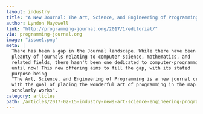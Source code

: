```yaml
---
layout: industry
title: "A New Journal: The Art, Science, and Engineering of Programming"
author: Lyndon Maydwell
link: "http://programming-journal.org/2017/1/editorial/"
via: programming-journal.org
image: "issue1.png"
meta: |
  There has been a gap in the Journal landscape. While there have been
  pleanty of journals relating to computer-science, mathematics, and
  related fields, there hasn't been one dedicated to computer-programming...
  until now! This new offering aims to fill the gap, with its stated
  purpose being
  "The Art, Science, and Engineering of Programming is a new journal created
  with the goal of placing the wonderful art of programming in the map of
  scholarly works".
category: articles
path: /articles/2017-02-15-industry-news-art-science-engineering-programming-journal
---
```

<!-- /img/blog/2017-02-15-programming-journal -->
